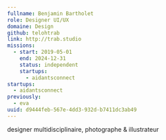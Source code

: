 ```yaml
---
fullname: Benjamin Bartholet
role: Designer UI/UX
domaine: Design
github: telohtrab
link: http://trab.studio
missions:
  - start: 2019-05-01
    end: 2024-12-31
    status: independent
    startups:
      - aidantsconnect
startups:
  - aidantsconnect
previously:
  - eva
uuid: d9444feb-567e-4dd3-932d-b7411dc3ab49
---
```

designer multidisciplinaire, photographe & illustrateur